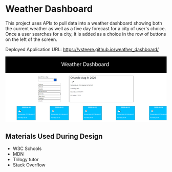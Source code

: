 # Weather Dashboard

This project uses APIs to pull data into a weather dashboard showing both the current weather as well as a five day forecast for a city of user's choice. Once a user searches for a city, it is added as a choice in the row of buttons on the left of the screen. 

Deployed Application URL: https://vsteere.github.io/weather_dashboard/

![Dashboard snapshot](/Assets/weather_dashboard.PNG?raw=true "Running App")


## Materials Used During Design
- W3C Schools
- MDN
- Trilogy tutor
- Stack Overflow

